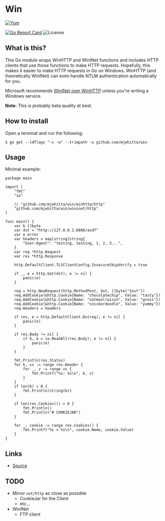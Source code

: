 # Win

[![Yum](https://img.shields.io/badge/-Buy%20me%20a%20cookie-blue?labelColor=grey&logo=cookiecutter&style=for-the-badge)](https://www.buymeacoffee.com/mjwhitta)

[![Go Report Card](https://goreportcard.com/badge/github.com/mjwhitta/win?style=for-the-badge)](https://goreportcard.com/report/github.com/mjwhitta/win)
![License](https://img.shields.io/github/license/mjwhitta/win?style=for-the-badge)

## What is this?

This Go module wraps WinHTTP and WinINet functions and includes HTTP
clients that use those functions to make HTTP requests. Hopefully,
this makes it easier to make HTTP requests in Go on Windows. WinHTTP
(and theoretically WinINet) can even handle NTLM authentication
automatically for you.

Microsoft recommends [WinINet over WinHTTP] unless you're writing a
Windows service.

**Note:** This is probably beta quality at best.

[WinINet over WinHTTP]: https://docs.microsoft.com/en-us/windows/win32/wininet/wininet-vs-winhttp

## How to install

Open a terminal and run the following:

```
$ go get --ldflags "-s -w" --trimpath -u github.com/mjwhitta/win
```

## Usage

Minimal example:

```
package main

import (
    "fmt"
    "io"

    // "github.com/mjwhitta/win/winhttp/http"
    "github.com/mjwhitta/win/wininet/http"
)

func main() {
    var b []byte
    var dst = "http://127.0.0.1:8080/asdf"
    var e error
    var headers = map[string]string{
        "User-Agent": "testing, testing, 1, 2, 3...",
    }
    var req *http.Request
    var res *http.Response

    http.DefaultClient.TLSClientConfig.InsecureSkipVerify = true

    if _, e = http.Get(dst); e != nil {
        panic(e)
    }

    req = http.NewRequest(http.MethodPost, dst, []byte("test"))
    req.AddCookie(&http.Cookie{Name: "chocolatechip", Value: "tasty"})
    req.AddCookie(&http.Cookie{Name: "oatmealraisin", Value: "gross"})
    req.AddCookie(&http.Cookie{Name: "snickerdoodle", Value: "yummy"})
    req.Headers = headers

    if res, e = http.DefaultClient.Do(req); e != nil {
        panic(e)
    }

    if res.Body != nil {
        if b, e = io.ReadAll(res.Body); e != nil {
            panic(e)
        }
    }

    fmt.Println(res.Status)
    for k, vs := range res.Header {
        for _, v := range vs {
            fmt.Printf("%s: %s\n", k, v)
        }
    }
    if len(b) > 0 {
        fmt.Println(string(b))
    }

    if len(res.Cookies()) > 0 {
        fmt.Println()
        fmt.Println("# COOKIEJAR")
    }

    for _, cookie := range res.Cookies() {
        fmt.Printf("%s = %s\n", cookie.Name, cookie.Value)
    }
}
```

## Links

- [Source](https://github.com/mjwhitta/win)

## TODO

- Mirror `net/http` as close as possible
    - CookieJar for the Client
    - etc...
- WinINet
    - FTP client
